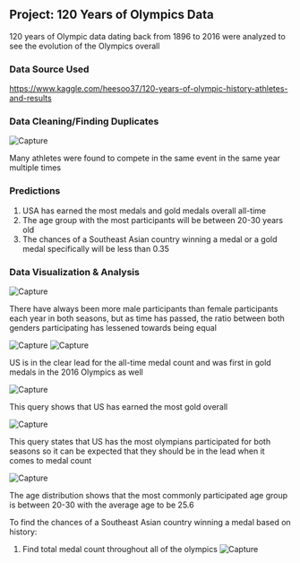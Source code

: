 ## Project: 120 Years of Olympics Data

120 years of Olympic data dating back from 1896 to 2016 were analyzed to see the evolution of the Olympics overall

### Data Source Used

https://www.kaggle.com/heesoo37/120-years-of-olympic-history-athletes-and-results

### Data Cleaning/Finding Duplicates
![Capture](https://user-images.githubusercontent.com/81699947/137009393-10dfe973-8861-44d4-a080-63deca2f5090.PNG)

Many athletes were found to compete in the same event in the same year multiple times

### Predictions
1) USA has earned the most medals and gold medals overall all-time
2) The age group with the most participants will be between 20-30 years old
3) The chances of a Southeast Asian country winning a medal or a gold medal specifically will be less than 0.35

### Data Visualization & Analysis

![Capture](https://user-images.githubusercontent.com/81699947/136987017-4312a050-0e5d-4db9-abc0-13bda7b37c3f.PNG)

There have always been more male participants than female participants each year in both seasons, but as time has passed, the ratio between both genders participating has lessened towards being equal

![Capture](https://user-images.githubusercontent.com/81699947/137007874-384866d2-c0fd-488f-83ca-3c81fc1931d7.PNG)
![Capture](https://user-images.githubusercontent.com/81699947/137008114-58cc12fd-4da7-4739-b382-3dde8a1e71b2.PNG)

US is in the clear lead for the all-time medal count and was first in gold medals in the 2016 Olympics as well

![Capture](https://user-images.githubusercontent.com/81699947/137010261-69326015-5e09-4075-8b1d-2e8c2836d566.PNG)

This query shows that US has earned the most gold overall

![Capture](https://user-images.githubusercontent.com/81699947/137010734-af6a65f5-a22e-4005-aac2-c6c9095cea15.PNG)

This query states that US has the most olympians participated for both seasons so it can be expected that they should be in the lead when it comes to medal count

![Capture](https://user-images.githubusercontent.com/81699947/137003499-2cdfff09-e283-4c15-bd8b-369e7f33475a.PNG)

The age distribution shows that the most commonly participated age group is between 20-30 with the average age to be 25.6

To find the chances of a Southeast Asian country winning a medal based on history:

1) Find total medal count throughout all of the olympics
![Capture](https://user-images.githubusercontent.com/81699947/137014392-f191dfbf-7333-4c34-bd89-dfa6f96057e2.PNG)
